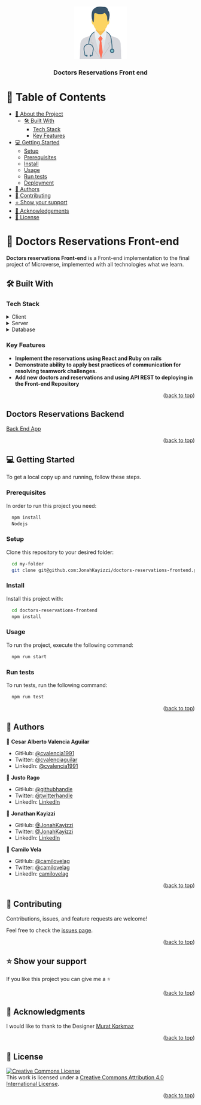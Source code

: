 <a name="readme-top"></a>


<div align="center">
  <img src="./src/assets/doctors Icon.png" alt="logo" width="140"  height="auto" />
  <br/>

  <h3><b>Doctors Reservations Front end</b></h3>

</div>

<!-- TABLE OF CONTENTS -->

# 📗 Table of Contents

- [📖 About the Project](#about-project)
  - [🛠 Built With](#built-with)
    - [Tech Stack](#tech-stack)
    - [Key Features](#key-features)
- [💻 Getting Started](#getting-started)
  - [Setup](#setup)
  - [Prerequisites](#prerequisites)
  - [Install](#install)
  - [Usage](#usage)
  - [Run tests](#run-tests)
  - [Deployment](#triangular_flag_on_post-deployment)
- [👥 Authors](#authors)
- [🤝 Contributing](#contributing)
- [⭐️ Show your support](#support)
- [🙏 Acknowledgements](#acknowledgements)
- [📝 License](#license)

<!-- PROJECT DESCRIPTION -->

# 📖 Doctors Reservations Front-end <a name="about-project"></a>


**Doctors reservations Front-end** is a Front-end implementation to the final project of Microverse, implemented with all technologies what we learn.

## 🛠 Built With <a name="built-with"></a>

### Tech Stack <a name="tech-stack"></a>


<details>
  <summary>Client</summary>
  <ul>
    <li><a href="https://reactjs.org/">React.js</a></li>
  </ul>
</details>

<details>
  <summary>Server</summary>
  <ul>
    <li><a href="https://rubyonrails.org/">Ruby on Rails</a></li>
  </ul>
</details>

<details>
<summary>Database</summary>
  <ul>
    <li><a href="https://www.postgresql.org/">PostgreSQL</a></li>
  </ul>
</details>

<!-- Features -->

### Key Features <a name="key-features"></a>


- **Implement the reservations using React and Ruby on rails**
- **Demonstrate ability to apply best practices of communication for resolving teamwork challenges.**
- **Add new doctors and reservations and using API REST to deploying in the Front-end Repository**

<p align="right">(<a href="#readme-top">back to top</a>)</p>

<!-- LIVE DEMO -->

## Doctors Reservations Backend

[Back End App](https://github.com/JonahKayizzi/Doctors-Reservations-Backend)

<p align="right">(<a href="#readme-top">back to top</a>)</p>

<!-- GETTING STARTED -->

## 💻 Getting Started <a name="getting-started"></a>


To get a local copy up and running, follow these steps.

### Prerequisites

In order to run this project you need:


```sh
  npm install
  Nodejs
```


### Setup

Clone this repository to your desired folder:


```sh
  cd my-folder
  git clone git@github.com:JonahKayizzi/doctors-reservations-frontend.git
```


### Install

Install this project with:


```sh
  cd doctors-reservations-frontend
  npm install
```


### Usage

To run the project, execute the following command:


```sh
  npm run start
```


### Run tests

To run tests, run the following command:


```sh
  npm run test
```


<p align="right">(<a href="#readme-top">back to top</a>)</p>


## 👥 Authors <a name="authors"></a>

👤 **Cesar Alberto Valencia Aguilar**

- GitHub: [@cvalencia1991](https://github.com/cvalencia1991)
- Twitter: [@cvalenciaguilar](https://twitter.com/cvalenciaguilar)
- LinkedIn: [@cvalencia1991](https://www.linkedin.com/in/cvalenciaguilar/)


👤 **Justo Rago**

- GitHub: [@githubhandle](https://github.com/asdt560)
- Twitter: [@twitterhandle](https://twitter.com/JustoRago)
- LinkedIn: [LinkedIn]( www.linkedin.com/in/justo-rago-0714b5208)

👤 **Jonathan Kayizzi**

- GitHub: [@JonahKayizzi](https://github.com/JonahKayizzi)
- Twitter: [@JonahKayizzi](https://twitter.com/JonahKayizzi)
- LinkedIn: [LinkedIn](https://www.linkedin.com/in/jonathan-kayizzi/)

 👤 **Camilo Vela**

- GitHub: [@camilovelag](https://github.com/camilovelag)
- Twitter: [@camilovelag](https://twitter.com/camilovelag)
- LinkedIn: [camilovelag](https://linkedin.com/in/camilovelag)


<p align="right">(<a href="#readme-top">back to top</a>)</p>


<!-- CONTRIBUTING -->

## 🤝 Contributing <a name="contributing"></a>

Contributions, issues, and feature requests are welcome!

Feel free to check the [issues page](https://github.com/JonahKayizzi/doctors-reservations-frontend/issues).

<p align="right">(<a href="#readme-top">back to top</a>)</p>

<!-- SUPPORT -->

## ⭐️ Show your support <a name="support"></a>


If you like this project you can give me a ⭐️

<p align="right">(<a href="#readme-top">back to top</a>)</p>

<!-- ACKNOWLEDGEMENTS -->

## 🙏 Acknowledgments <a name="acknowledgements"></a>


I would like to thank to the Designer [Murat Korkmaz](https://www.behance.net/gallery/26425031/Vespa-Responsive-Redesign)



<p align="right">(<a href="#readme-top">back to top</a>)</p>


<!-- LICENSE -->

## 📝 License <a name="license"></a>

<a rel="license" href="http://creativecommons.org/licenses/by/4.0/"><img alt="Creative Commons License" style="border-width:0" src="https://i.creativecommons.org/l/by/4.0/88x31.png" /></a><br />This work is licensed under a <a rel="license" href="http://creativecommons.org/licenses/by/4.0/">Creative Commons Attribution 4.0 International License</a>.

<p align="right">(<a href="#readme-top">back to top</a>)</p>
